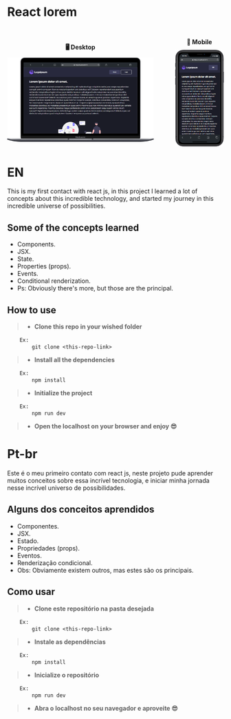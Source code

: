 # React lorem

<div style="display: flex; align-items: center; justify-content: center; margin-top: 30px;">
  <div style="text-align: center; margin-right: 50px;">
    <p style="font-weight: bold; margin-bottom: 10px;">🖥️ Desktop</p>
    <img src="./desktop.png" alt="Captura de tela do projeto em execução" width="600">
  </div>
  <div style="text-align: center;">
    <p style="font-weight: bold; margin-bottom: 10px;">📱 Mobile</p>
    <img src="./mobile.png" alt="Captura de tela do projeto em execução" width="200">
  </div>
</div>

# EN

This is my first contact with react js, in this project I learned a lot of concepts about this incredible technology, and started my journey in this incredible universe of possibilities.

## Some of the concepts learned

-    Components.
-    JSX.
-    State.
-    Properties (props).
-    Events.
-    Conditional renderization.
-    Ps: Obviously there's more, but those are the principal.

## How to use

> -    <b>Clone this repo in your wished folder</b>

        Ex:
            git clone <this-repo-link>

> -    <b>Install all the dependencies</b>

        Ex:
            npm install

> -    <b>Initialize the project</b>

        Ex:
            npm run dev

> -    <b>Open the localhost on your browser and enjoy 😎</b>

# Pt-br

Este é o meu primeiro contato com react js, neste projeto pude aprender muitos conceitos sobre essa incrível tecnologia, e iniciar minha jornada nesse incrível universo de possibilidades.

## Alguns dos conceitos aprendidos

-    Componentes.
-    JSX.
-    Estado.
-    Propriedades (props).
-    Eventos.
-    Renderização condicional.
-    Obs: Obviamente existem outros, mas estes são os principais.

## Como usar

> -    <b>Clone este repositório na pasta desejada</b>

        Ex:
            git clone <this-repo-link>

> -    <b>Instale as dependências</b>

        Ex:
            npm install

> -    <b>Inicialize o repositório</b>

        Ex:
            npm run dev

> -    <b>Abra o localhost no seu navegador e aproveite 😎</b>
